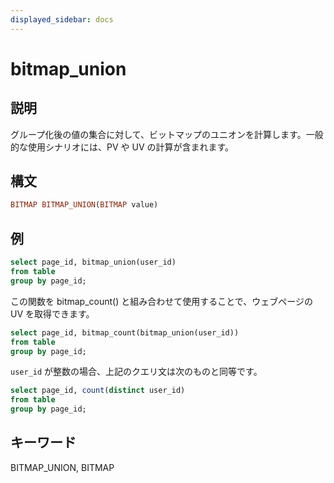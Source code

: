 ```yaml
---
displayed_sidebar: docs
---
```


# bitmap_union

## 説明

グループ化後の値の集合に対して、ビットマップのユニオンを計算します。一般的な使用シナリオには、PV や UV の計算が含まれます。

## 構文

```Haskell
BITMAP BITMAP_UNION(BITMAP value)
```

## 例

```sql
select page_id, bitmap_union(user_id)
from table
group by page_id;
```

この関数を bitmap_count() と組み合わせて使用することで、ウェブページの UV を取得できます。

```sql
select page_id, bitmap_count(bitmap_union(user_id))
from table
group by page_id;
```

`user_id` が整数の場合、上記のクエリ文は次のものと同等です。

```sql
select page_id, count(distinct user_id)
from table
group by page_id;
```

## キーワード

BITMAP_UNION, BITMAP